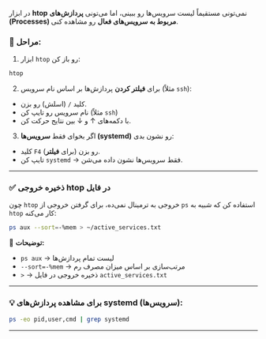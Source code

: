 در ابزار **htop** نمی‌تونی مستقیماً لیست سرویس‌ها رو ببینی، اما می‌تونی **پردازش‌های (Processes) مربوط به سرویس‌های فعال** رو مشاهده کنی. 

### 🚀 **مراحل:**
1. ابزار `htop` رو باز کن:  
```bash
htop
```

2. برای **فیلتر کردن** پردازش‌ها بر اساس نام سرویس (مثلاً `ssh`):  
- کلید `/` (اسلش) رو بزن.  
- نام سرویس رو تایپ کن (مثلاً `ssh`)  
- با دکمه‌های ↑ و ↓ بین نتایج حرکت کن.  

3. اگر بخوای فقط **سرویس‌ها (systemd)** رو نشون بدی:  
- کلید `F4` (برای **فیلتر**) رو بزن.  
- تایپ کن `systemd` → فقط سرویس‌ها نشون داده می‌شن.  

---

### ✅ **ذخیره خروجی htop در فایل**
چون `htop` خروجی به ترمینال نمی‌ده، برای گرفتن خروجی از `ps` استفاده کن که شبیه به `htop` کار می‌کنه:

```bash
ps aux --sort=-%mem > ~/active_services.txt
```

🔎 **توضیحات:**  
- `ps aux` → لیست تمام پردازش‌ها  
- `--sort=-%mem` → مرتب‌سازی بر اساس میزان مصرف رم  
- `>` → ذخیره خروجی در فایل `active_services.txt`  

---

### 💡 **برای مشاهده پردازش‌های systemd (سرویس‌ها):**  
```bash
ps -eo pid,user,cmd | grep systemd
```

---

